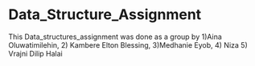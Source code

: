 # Data_Structure_Assignment
This Data_structures_assignment was done as a group by 1)Aina Oluwatimilehin, 2) Kambere Elton Blessing, 3)Medhanie Eyob, 4) Niza
5) Vrajni Dilip Halai
